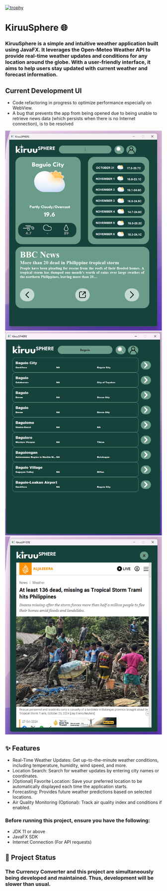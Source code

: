 [![trophy](https://github-profile-trophy.vercel.app/?username=iamk1ruu)](https://github.com/ryo-ma/github-profile-trophy)
# KiruuSphere 🌐

### KiruuSphere is a simple and intuitive weather application built using JavaFX. It leverages the Open-Meteo Weather API to provide real-time weather updates and conditions for any location around the globe. With a user-friendly interface, it aims to help users stay updated with current weather and forecast information.

## Current Development UI
- Code refactoring in progress to optimize performance especially on WebView.
- A bug that prevents the app from being opened due to being unable to retrieve news data (which persists when there is no Internet connection), is to be resolved


![Weather App Main Pane](weathermain.png)
![Weather App Search Pane](weathersearch.png)
![Weather App Article Screen](weatherarticle.png)

## ✨ Features

- Real-Time Weather Updates: Get up-to-the-minute weather conditions, including temperature, humidity, wind speed, and more.
- Location Search: Search for weather updates by entering city names or coordinates.
- [Optional] Favorite Location: Save your preferred location to be automatically displayed each time the application starts.
- Forecasting: Provides future weather predictions based on selected locations.
- Air Quality Monitoring (Optional): Track air quality index and conditions if enabled.


### Before running this project, ensure you have the following:
- JDK 11 or above
- JavaFX SDK
- Internet Connection (For API requests)

## 🚧 Project Status

### The Currency Converter and this project are simultaneously being developed and maintained. Thus, development will be slower than usual.


